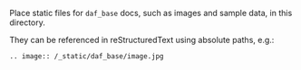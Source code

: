 Place static files for `daf_base` docs, such as images and sample data, in this directory.

They can be referenced in reStructuredText using absolute paths, e.g.:

```
.. image:: /_static/daf_base/image.jpg
```
